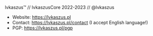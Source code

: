 lvkaszus™ // lvkaszusCore 2022-2023 // @lvkaszus

- Website: https://lvkaszus.pl
- Contact: https://lvkaszus.pl/contact (I accept English language!)
- PGP: https://lvkaszus.pl/pgp
